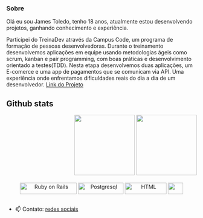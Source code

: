 ### Sobre
Olá eu sou James Toledo, tenho 18 anos, atualmente estou desenvolvendo projetos, ganhando conhecimento e experiência.

Participei do TreinaDev através da Campus Code, um programa de formação de pessoas desenvolvedoras. Durante o treinamento desenvolvemos aplicações em equipe usando metodologias ágeis como scrum, kanban e pair programming, com boas práticas e desenvolvimento orientado a testes(TDD). Nesta etapa desenvolvemos duas aplicações, um E-comerce e uma app de pagamentos que se comunicam via API. Uma experiência onde enfrentamos dificuldades reais do dia a dia de um desenvolvedor. [Link do Projeto](https://github.com/TreinaDev/e-commerce-td08-time02)

## Github stats
<div align="center" style="display: flex; flex-direction: row; justify-content: space-between;">
  <a href="https://github.com/JamesToledo"><a/>
  <img height="160em" src="https://github-readme-stats.vercel.app/api?username=JamesToledo&show_icons=true&theme=vision-friendly-dark&include_all_commits=true&count_private=true"/>
  <img height="160em" src="https://github-readme-stats.vercel.app/api/top-langs/?username=JamesToledo&layout=compact&langs_count=7&theme=vision-friendly-dark"/>
</div>

<div align="center" style="display: inline_block"><br>
  <img align="center" alt="Ruby on Rails" height="30" width="150" src="https://img.shields.io/badge/Ruby_on_Rails-CC0000?style=for-the-badge&logo=ruby-on-rails&logoColor=white">
  <img align="center" alt="Postgresql" height="30" width="120" src="https://img.shields.io/badge/PostgreSQL-316192?style=for-the-badge&logo=postgresql&logoColor=white">
  <img align="center" alt="HTML" height="30" width="110" src="https://img.shields.io/badge/HTML5-E34F26?style=for-the-badge&logo=html5&logoColor=white">
  <img align="center" alt="" height="30" width="40" src="https://cdn.jsdelivr.net/gh/devicons/devicon/icons/docker/docker-plain-wordmark.svg">
</div>

##
- 📫 Contato: [redes sociais](https://linktr.ee/james_toledo)

